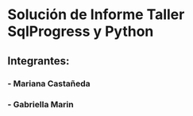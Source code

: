 # Solución de Informe Taller SqlProgress y Python 

## Integrantes:
### - Mariana Castañeda
### - Gabriella Marin 
